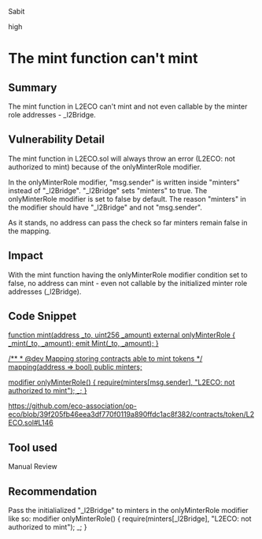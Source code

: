 Sabit

high

# The mint function can't mint

## Summary
The mint function in L2ECO can't mint and not even callable by the minter role addresses - _l2Bridge.

## Vulnerability Detail
The mint function in L2ECO.sol will always throw an error (L2ECO: not authorized to mint) because of the onlyMinterRole modifier. 

In the onlyMinterRole modifier, "msg.sender" is written inside "minters" instead of "_l2Bridge". "_l2Bridge" sets "minters" to true. The onlyMinterRole modifier is set to false by default. The reason "minters" in the modifier should have "_l2Bridge" and not "msg.sender". 

As it stands, no address can pass the check so far minters remain false in the mapping. 

## Impact
With the mint function having the onlyMinterRole modifier condition set to false, no address can mint - even not callable by the initialized minter role addresses (_l2Bridge). 

## Code Snippet

[ function mint(address _to, uint256 _amount) external onlyMinterRole {
        _mint(_to, _amount);
        emit Mint(_to, _amount);
    }](https://github.com/eco-association/op-eco/blob/39f205fb46eea3df770f0119a890ffdc1ac8f382/contracts/token/L2ECO.sol#L229)

[ /**
     * @dev Mapping storing contracts able to mint tokens
     */
    mapping(address => bool) public minters;](https://github.com/eco-association/op-eco/blob/39f205fb46eea3df770f0119a890ffdc1ac8f382/contracts/token/L2ECO.sol#L96)

[modifier onlyMinterRole() {
        require(minters[msg.sender], "L2ECO: not authorized to mint");
        _;
    }
](https://github.com/eco-association/op-eco/blob/39f205fb46eea3df770f0119a890ffdc1ac8f382/contracts/token/L2ECO.sol#L96)

https://github.com/eco-association/op-eco/blob/39f205fb46eea3df770f0119a890ffdc1ac8f382/contracts/token/L2ECO.sol#L146

## Tool used
Manual Review

## Recommendation
Pass the initialialized "_l2Bridge" to minters in the onlyMinterRole modifier like so: 
modifier onlyMinterRole() {
    require(minters[_l2Bridge], "L2ECO: not authorized to mint");
    _;
}


